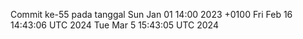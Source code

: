 Commit ke-55 pada tanggal Sun Jan 01 14:00 2023 +0100
Fri Feb 16 14:43:06 UTC 2024
Tue Mar  5 15:43:05 UTC 2024
